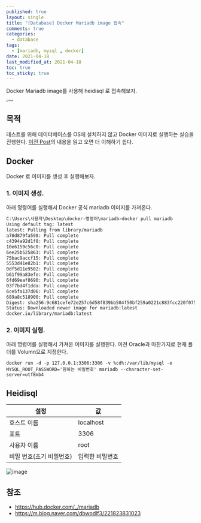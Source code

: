 ```yaml
---
published: true
layout: single
title: "[Database] Docker Mariadb image 접속"
comments: true
categories:
  - database
tags:
  - [mariadb, mysql , docker]
date: 2021-04-18
last_modified_at: 2021-04-18
toc: true
toc_sticky: true
---
```

Docker Mariadb image를 사용해 heidisql 로 접속해보자.

<img src="https://user-images.githubusercontent.com/22446581/115126676-c7acb100-a00b-11eb-9f96-bd1991a008b2.png" alt="image" style="zoom:33%; display: block; margin: 0px auto;" />

## 목적
  테스트를 위해 데이터베이스를 OS에 설치하지 않고 Docker 이미지로 실행하는 실습을 진행한다. [이전 Post](https://chulgs15.github.io/trifles/database/docker-oracle-xe/)의 내용을 읽고 오면 더 이해하기 쉽다.

## Docker
 Docker 로 이미지를 생성 후 실행해보자.

### 1. 이미지 생성.

아래 명령어를 실행해서 Docker 공식 mariadb 이미지를 가져온다. 
```bash
C:\Users\사용자\Desktop\docker-명령어\mariadb>docker pull mariadb
Using default tag: latest
latest: Pulling from library/mariadb
a70d879fa598: Pull complete
c4394a92d1f8: Pull complete
10e6159c56c0: Pull complete
6ee25b525863: Pull complete
75bac9accf15: Pull complete
5553d41e82b1: Pull complete
0df5d11e9502: Pull complete
b61f99a83efe: Pull complete
6fd69eaf8690: Pull complete
03f7bd4f1dda: Pull complete
6ce5fa137d06: Pull complete
689a8c518900: Pull complete
Digest: sha256:9c681cefe72e257c6d58f839bb504f50bf259a0221c883fcc220f0755563fa46
Status: Downloaded newer image for mariadb:latest
docker.io/library/mariadb:latest
```


### 2. 이미지 실행.
아래 명령어를 실행해서 가져온 이미지를 실행한다. 이전 Oracle과 마찬가지로 현재 폴더를 Volumn으로 지정한다.

```
docker run -d -p 127.0.0.1:3306:3306 -v %cd%:/var/lib/mysql -e MYSQL_ROOT_PASSWORD='원하는 비밀번호' mariadb --character-set-server=utf8mb4
```

## Heidisql

| 설정                     | 값              |
| ------------------------ | --------------- |
| 호스트 이름              | localhost       |
| 포트                     | 3306            |
| 사용자 이름              | root            |
| 비밀 번호(초기 비밀번호) | 입력한 비밀번호 |

![image](https://user-images.githubusercontent.com/22446581/115126469-28d38500-a00a-11eb-91de-9e4fd67ab313.png)

## 참조

* https://hub.docker.com/_/mariadb
* https://m.blog.naver.com/dbwodlf3/221823831023